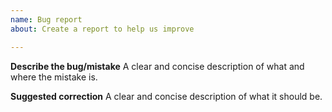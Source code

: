 ```yaml
---
name: Bug report
about: Create a report to help us improve

---
```


**Describe the bug/mistake**
A clear and concise description of what and where the mistake is.

**Suggested correction**
A clear and concise description of what it should be.
